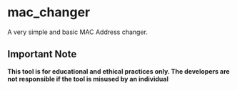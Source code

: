 # mac_changer
A very simple and basic MAC Address changer.


## Important Note
<b>This tool is for educational and ethical practices only. The developers are not responsible if the tool is misused by an individual</b>
